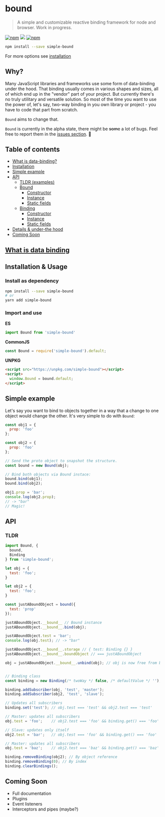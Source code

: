 # bound
> A simple and customizable reactive binding framework for node and browser. Work in progress.

[![npm](https://img.shields.io/npm/v/simple-bound.svg?style=flat-square)](https://www.npmjs.com/package/simple-bound)
[![](https://img.shields.io/badge/github-repo-lightgray.svg?style=flat-square)](https://github.com/KazanExpress/bound)
[![npm](https://img.shields.io/npm/dt/simple-bound.svg?style=flat-square)](https://www.npmjs.com/package/simple-bound)

```bash
npm install --save simple-bound
```
For more options see [installation](#installation)

## Why?

Many JavaScript libraries and frameworks use some form of data-binding under the hood. That binding usually comes in various shapes and sizes, all of which end up in the "vendor" part of your project. But currently there's no truly utilitary and versatile solution. So most of the time you want to use the power of, let's say, two-way binding in you own library or project - you have to code that part from scratch.

`Bound` aims to change that.

`Bound` is currently in the alpha state, there might be ~~some~~ a lot of bugs. Feel free to report them in the [issues section](https://github.com/KazanExpress/bound/issues/new). 🙂


## Table of contents

- [What is data-binding?](#what-is-data-binding)
- [Installation](#installation)
- [Simple example](#simple-example)
- [API](#api)
  - [TLDR (examples)](#tldr)
  - [Bound](#bound)
    - [Constructor](#constructor)
    - [Instance](#bound-instance)
    - [Static fields](#static-fields)
  - [Binding](#binding)
    - [Constructor](#constructor)
    - [Instance](#bound-instance)
    - [Static fields](#static-fields)
- [Details & under-the hood](#details)
- [Coming Soon](#coming-soon)


## [What is data binding](https://www.wintellect.com/data-binding-pure-javascript/)

## Installation & Usage

### Install as dependency

```bash
npm install --save simple-bound
# or
yarn add simple-bound
```

### Import and use

**ES**
```js
import Bound from 'simple-bound'
```

**CommonJS**
```js
const Bound = require('simple-bound').default;
```

**UNPKG**
```html
<script src="https://unpkg.com/simple-bound"></script>
<script>
  window.Bound = bound.default;
</script>
```

## Simple example

Let's say you want to bind to objects together in a way that a change to one object would change the other. It's very simple to do with `Bound`:

```js
const obj1 = {
  prop: 'foo'
};

const obj2 = {
  prop: 'foo'
};

// Send the proto object to snapshot the structure.
const bound = new Bound(obj);

// Bind both objects via Bound instace:
bound.bind(obj1);
bound.bind(obj2);

obj1.prop = 'bar';
console.log(obj2.prop);
// -> "bar"
// Magic!
```

## API

### TLDR

<!-- <details><summary>Click to expand</summary> -->

```js
import Bound, {
  bound,
  Binding
} from 'simple-bound';

let obj = {
  test: 'foo';
}

let obj2 = {
  test: 'foo';
}

const justABoundObject = bound({
  test: 'prop'
});

justABoundObject.__bound__ // Bound instance
justABoundObject.__bound__.bind(obj);

justABoundObject.test = 'bar';
console.log(obj.test); // -> "bar"

justABoundObject.__bound__.storage // { test: Binding {} }
justABoundObject.__bound__.boundObject // === justABoundObject

obj = justABoundObject.__bound__.unbind(obj); // obj is now free from bindings


// Binding class
const binding = new Binding(/* twoWay */ false, /* defaultValue */ '');

binding.addSubscriber(obj, 'test', 'master');
binding.addSubscriber(obj2, 'test', 'slave');

// Updates all subscribers
binding.set('test'); // obj.test === 'test' && obj2.test === 'test'

// Master: updates all subscribers
obj.test = 'foo';    // obj2.test === 'foo' && binding.get() === 'foo'

// Slave: updates only itself
obj2.test = 'bar';   // obj.test === 'foo' && binding.get() === 'foo'

// Master: updates all subscribers
obj.test = 'baz';    // obj2.test === 'baz' && binding.get() === 'baz'

binding.removeBinding(obj2); // By object reference
binding.removeBinding(0); // By index
binding.clearBindings();
```

<!-- </details> -->

## Coming Soon

  - Full documentation
  - Plugins
  - Event listeners
  - Interceptors and pipes (maybe?)

